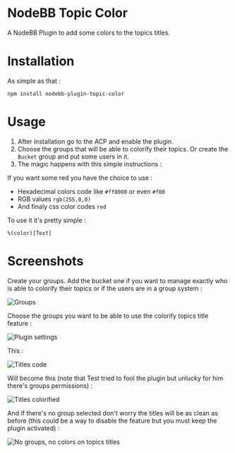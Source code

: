 NodeBB Topic Color
=========================

A NodeBB Plugin to add some colors to the topics titles.

Installation
=========================
As simple as that : 

    npm install nodebb-plugin-topic-color

Usage
=========================

1. After installation go to the ACP and enable the plugin.
2. Choose the groups that will be able to colorify their topics. Or create the `Bucket` group and put some users in it.
3. The magic happens with this simple instructions :

If you want some red you have the choice to use :
- Hexadecimal colors code like `#ff0000` or even `#f00`
- RGB values `rgb(255,0,0)`
- And finaly css color codes `red`

To use it it's pretty simple : 

    %(color)[Text]

Screenshots
=========================
Create your groups. Add the bucket one if you want to manage exactly who is able to colorify their topics or if the users are in a group system :

![Groups](http://i.imgur.com/tzfwTm0.png)

Choose the groups you want to be able to use the colorify topics title feature :

![Plugin settings](http://i.imgur.com/WXKmKRE.png)

This :

![Titles code](http://i.imgur.com/zwvzGkB.png)

Will become this (note that Test tried to fool the plugin but unlucky for him there's groups permissions) :

![Titles colorified](http://i.imgur.com/Ffo7k7V.png)

And if there's no group selected don't worry the titles will be as clean as before (this could be a way to disable the feature but you must keep the plugin activated) :

![No groups, no colors on topics titles](http://i.imgur.com/sIrhh5e.png)